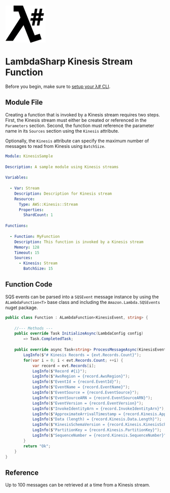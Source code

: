 ![λ#](../../Docs/LambdaSharp_v2_small.png)

# LambdaSharp Kinesis Stream Function

Before you begin, make sure to [setup your λ# CLI](../../Bootstrap/).

## Module File

Creating a function that is invoked by a Kinesis stream requires two steps. First, the Kinesis stream must either be created or referenced in the `Parameters` section. Second, the function must reference the parameter name in its `Sources` section using the `Kinesis` attribute.

Optionally, the `Kinesis` attribute can specify the maximum number of messages to read from Kinesis using `BatchSize`.

```yaml
Module: KinesisSample

Description: A sample module using Kinesis streams

Variables:

  - Var: Stream
    Description: Description for Kinesis stream
    Resource:
      Type: AWS::Kinesis::Stream
      Properties:
        ShardCount: 1

Functions:

  - Function: MyFunction
    Description: This function is invoked by a Kinesis stream
    Memory: 128
    Timeout: 15
    Sources:
      - Kinesis: Stream
        BatchSize: 15
```

## Function Code

SQS events can be parsed into a `SQSEvent` message instance by using the `ALambdaFunction<T>` base class and including the `Amazon.Lambda.SQSEvents` nuget package.

```csharp
public class Function : ALambdaFunction<KinesisEvent, string> {

    //--- Methods ---
    public override Task InitializeAsync(LambdaConfig config)
        => Task.CompletedTask;

    public override async Task<string> ProcessMessageAsync(KinesisEvent evt, ILambdaContext context) {
        LogInfo($"# Kinesis Records = {evt.Records.Count}");
        for(var i = 0; i < evt.Records.Count; ++i) {
            var record = evt.Records[i];
            LogInfo($"Record #{i}");
            LogInfo($"AwsRegion = {record.AwsRegion}");
            LogInfo($"EventId = {record.EventId}");
            LogInfo($"EventName = {record.EventName}");
            LogInfo($"EventSource = {record.EventSource}");
            LogInfo($"EventSourceARN = {record.EventSourceARN}");
            LogInfo($"EventVersion = {record.EventVersion}");
            LogInfo($"InvokeIdentityArn = {record.InvokeIdentityArn}");
            LogInfo($"ApproximateArrivalTimestamp = {record.Kinesis.ApproximateArrivalTimestamp}");
            LogInfo($"Data (length) = {record.Kinesis.Data.Length}");
            LogInfo($"KinesisSchemaVersion = {record.Kinesis.KinesisSchemaVersion}");
            LogInfo($"PartitionKey = {record.Kinesis.PartitionKey}");
            LogInfo($"SequenceNumber = {record.Kinesis.SequenceNumber}");
        }
        return "Ok";
    }
}
```

## Reference

Up to 100 messages can be retrieved at a time from a Kinesis stream.
